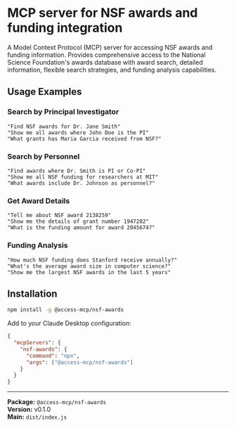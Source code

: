 # MCP server for NSF awards and funding integration

A Model Context Protocol (MCP) server for accessing NSF awards and funding information. Provides comprehensive access to the National Science Foundation's awards database with award search, detailed information, flexible search strategies, and funding analysis capabilities.

## Usage Examples

### **Search by Principal Investigator**

```
"Find NSF awards for Dr. Jane Smith"
"Show me all awards where John Doe is the PI"
"What grants has Maria Garcia received from NSF?"
```

### **Search by Personnel**

```
"Find awards where Dr. Smith is PI or Co-PI"
"Show me all NSF funding for researchers at MIT"
"What awards include Dr. Johnson as personnel?"
```

### **Get Award Details**

```
"Tell me about NSF award 2138259"
"Show me the details of grant number 1947282"
"What is the funding amount for award 2045674?"
```

### **Funding Analysis**

```
"How much NSF funding does Stanford receive annually?"
"What's the average award size in computer science?"
"Show me the largest NSF awards in the last 5 years"
```


## Installation

```bash
npm install -g @access-mcp/nsf-awards
```

Add to your Claude Desktop configuration:

```json
{
  "mcpServers": {
    "nsf-awards": {
      "command": "npx",
      "args": ["@access-mcp/nsf-awards"]
    }
  }
}
```



---

**Package:** `@access-mcp/nsf-awards`  
**Version:** v0.1.0  
**Main:** `dist/index.js`
